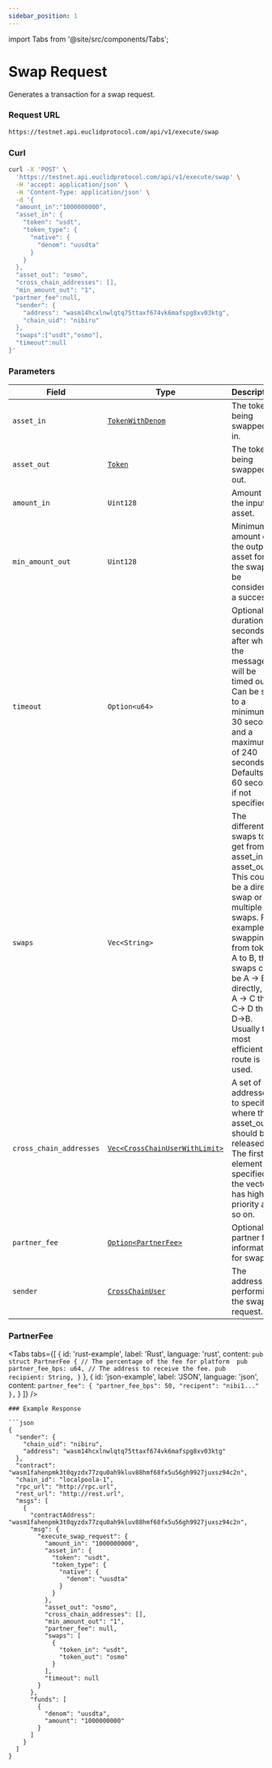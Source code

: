 ```yaml
---
sidebar_position: 1 
---
```

import Tabs from '@site/src/components/Tabs';

# Swap Request

Generates a transaction for a swap request.

### Request URL
 
```bash
https://testnet.api.euclidprotocol.com/api/v1/execute/swap
```
### Curl
```bash
curl -X 'POST' \
  'https://testnet.api.euclidprotocol.com/api/v1/execute/swap' \
  -H 'accept: application/json' \
  -H 'Content-Type: application/json' \
  -d '{
  "amount_in":"1000000000",
  "asset_in": {
    "token": "usdt",
    "token_type": {
      "native": {
        "denom": "uusdta"
      }
    }
  },
  "asset_out": "osmo",
  "cross_chain_addresses": [],
  "min_amount_out": "1",
 "partner_fee":null,
  "sender": {
    "address": "wasm14hcxlnwlqtq75ttaxf674vk6mafspg8xv03ktg",
    "chain_uid": "nibiru"
  },
  "swaps":["usdt","osmo"],
  "timeout":null
}'
```
### Parameters

| Field                   | Type                            | Description                                                                                                               |
|-------------------------|---------------------------------|---------------------------------------------------------------------------------------------------------------------------|
| `asset_in`              | [`TokenWithDenom`](../../../Euclid%20Smart%20Contracts/CosmWasm/overview#tokenwithdenom)               | The token being swapped in.                                                                                               |
| `asset_out`             | [`Token`](../../../Euclid%20Smart%20Contracts/CosmWasm/overview#token)                         | The token being swapped out.                                                                                              |
| `amount_in`             | `Uint128`                       | Amount of the input asset.                                                                                                |
| `min_amount_out`        | `Uint128`                       | Minimum amount of the output asset for the swap to be considered a success.                                               |
| `timeout`               | `Option<u64>`                   | Optional duration in seconds after which the message will be timed out. Can be set to a minimum of 30 seconds and a maximum of 240 seconds. Defaults to 60 seconds if not specified.|
| `swaps`                 | `Vec<String>`             | The different swaps to get from asset_in to asset_out. This could be a direct swap or multiple swaps. For example, if swapping from token A to B, the swaps can be A -> B directly, or A -> C then C-> D then D->B. Usually the most efficient route is used. |
| `cross_chain_addresses` | [`Vec<CrossChainUserWithLimit>`](../../../Euclid%20Smart%20Contracts/CosmWasm/overview#crosschainuserwithlimit)  | A set of addresses to specify where the asset_out should be released. The first element specified in the vector has highest priority and so on. |
| `partner_fee`           | [`Option<PartnerFee>`](#partnerfee)            | Optional partner fee information for swaps.                                                                     |
| `sender`           | [`CrossChainUser`](../../../Euclid%20Smart%20Contracts/CosmWasm/overview#crosschainuser)  | The address performing the swap request.                                                       |

### PartnerFee
<Tabs tabs={[
{
id: 'rust-example',
label: 'Rust',
language: 'rust',
content: `
pub struct PartnerFee {
    // The percentage of the fee for platform 
    pub partner_fee_bps: u64,
    // The address to receive the fee.
    pub recipient: String,
}
`
},
{
id: 'json-example',
label: 'JSON',
language: 'json',
content: `
partner_fee": {
    "partner_fee_bps": 50,
    "recipent": "nibi1..."
  },
`
}
]} />
```
### Example Response

```json
{
  "sender": {
    "chain_uid": "nibiru",
    "address": "wasm14hcxlnwlqtq75ttaxf674vk6mafspg8xv03ktg"
  },
  "contract": "wasm1fahenpmk3t0qyzdx77zqu0ah9kluv88hmf68fx5u56gh9927juxsz94c2n",
  "chain_id": "localpoola-1",
  "rpc_url": "http://rpc.url",
  "rest_url": "http://rest.url",
  "msgs": [
    {
      "contractAddress": "wasm1fahenpmk3t0qyzdx77zqu0ah9kluv88hmf68fx5u56gh9927juxsz94c2n",
      "msg": {
        "execute_swap_request": {
          "amount_in": "1000000000",
          "asset_in": {
            "token": "usdt",
            "token_type": {
              "native": {
                "denom": "uusdta"
              }
            }
          },
          "asset_out": "osmo",
          "cross_chain_addresses": [],
          "min_amount_out": "1",
          "partner_fee": null,
          "swaps": [
            {
              "token_in": "usdt",
              "token_out": "osmo"
            }
          ],
          "timeout": null
        }
      },
      "funds": [
        {
          "denom": "uusdta",
          "amount": "1000000000"
        }
      ]
    }
  ]
}
```